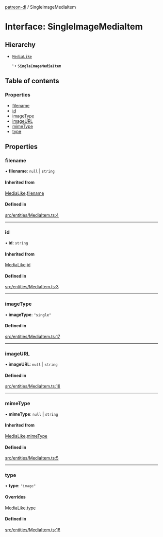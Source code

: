 [patreon-dl](../README.md) / SingleImageMediaItem

# Interface: SingleImageMediaItem

## Hierarchy

- [`MediaLike`](MediaLike.md)

  ↳ **`SingleImageMediaItem`**

## Table of contents

### Properties

- [filename](SingleImageMediaItem.md#filename)
- [id](SingleImageMediaItem.md#id)
- [imageType](SingleImageMediaItem.md#imagetype)
- [imageURL](SingleImageMediaItem.md#imageurl)
- [mimeType](SingleImageMediaItem.md#mimetype)
- [type](SingleImageMediaItem.md#type)

## Properties

### filename

• **filename**: ``null`` \| `string`

#### Inherited from

[MediaLike](MediaLike.md).[filename](MediaLike.md#filename)

#### Defined in

[src/entities/MediaItem.ts:4](https://github.com/patrickkfkan/patreon-dl/blob/47a7410/src/entities/MediaItem.ts#L4)

___

### id

• **id**: `string`

#### Inherited from

[MediaLike](MediaLike.md).[id](MediaLike.md#id)

#### Defined in

[src/entities/MediaItem.ts:3](https://github.com/patrickkfkan/patreon-dl/blob/47a7410/src/entities/MediaItem.ts#L3)

___

### imageType

• **imageType**: ``"single"``

#### Defined in

[src/entities/MediaItem.ts:17](https://github.com/patrickkfkan/patreon-dl/blob/47a7410/src/entities/MediaItem.ts#L17)

___

### imageURL

• **imageURL**: ``null`` \| `string`

#### Defined in

[src/entities/MediaItem.ts:18](https://github.com/patrickkfkan/patreon-dl/blob/47a7410/src/entities/MediaItem.ts#L18)

___

### mimeType

• **mimeType**: ``null`` \| `string`

#### Inherited from

[MediaLike](MediaLike.md).[mimeType](MediaLike.md#mimetype)

#### Defined in

[src/entities/MediaItem.ts:5](https://github.com/patrickkfkan/patreon-dl/blob/47a7410/src/entities/MediaItem.ts#L5)

___

### type

• **type**: ``"image"``

#### Overrides

[MediaLike](MediaLike.md).[type](MediaLike.md#type)

#### Defined in

[src/entities/MediaItem.ts:16](https://github.com/patrickkfkan/patreon-dl/blob/47a7410/src/entities/MediaItem.ts#L16)

